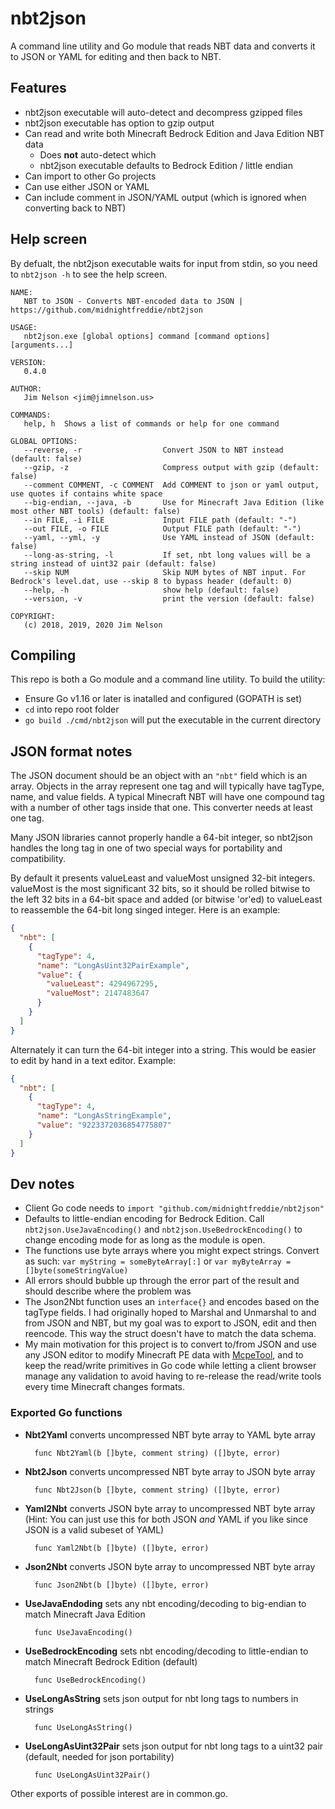 # nbt2json

A command line utility and Go module that reads NBT data and converts it to JSON or YAML for editing and then back to NBT.

## Features

- nbt2json executable will auto-detect and decompress gzipped files
- nbt2json executable has option to gzip output
- Can read and write both Minecraft Bedrock Edition and Java Edition NBT data
    - Does **not** auto-detect which
    - nbt2json executable defaults to Bedrock Edition / little endian
- Can import to other Go projects
- Can use either JSON or YAML
- Can include comment in JSON/YAML output (which is ignored when converting back to NBT)

## Help screen

By defualt, the nbt2json executable waits for input from stdin, so you need to `nbt2json -h` to see the help screen.

```
NAME:
   NBT to JSON - Converts NBT-encoded data to JSON | https://github.com/midnightfreddie/nbt2json

USAGE:
   nbt2json.exe [global options] command [command options] [arguments...]

VERSION:
   0.4.0

AUTHOR:
   Jim Nelson <jim@jimnelson.us>

COMMANDS:
   help, h  Shows a list of commands or help for one command

GLOBAL OPTIONS:
   --reverse, -r                  Convert JSON to NBT instead (default: false)
   --gzip, -z                     Compress output with gzip (default: false)
   --comment COMMENT, -c COMMENT  Add COMMENT to json or yaml output, use quotes if contains white space
   --big-endian, --java, -b       Use for Minecraft Java Edition (like most other NBT tools) (default: false)
   --in FILE, -i FILE             Input FILE path (default: "-")
   --out FILE, -o FILE            Output FILE path (default: "-")
   --yaml, --yml, -y              Use YAML instead of JSON (default: false)
   --long-as-string, -l           If set, nbt long values will be a string instead of uint32 pair (default: false)
   --skip NUM                     Skip NUM bytes of NBT input. For Bedrock's level.dat, use --skip 8 to bypass header (default: 0)
   --help, -h                     show help (default: false)
   --version, -v                  print the version (default: false)

COPYRIGHT:
   (c) 2018, 2019, 2020 Jim Nelson
```

## Compiling

This repo is both a Go module and a command line utility. To build the utility:

- Ensure Go v1.16 or later is inatalled and configured (GOPATH is set)
- `cd` into repo root folder
- `go build ./cmd/nbt2json` will put the executable in the current directory

## JSON format notes

The JSON document should be an object with an `"nbt"` field which is an array.
Objects in the array represent one tag and will typically have tagType, name,
and value fields. A typical Minecraft NBT will have one compound tag with a
number of other tags inside that one. This converter needs at least one tag.

Many JSON libraries cannot properly handle a 64-bit integer, so nbt2json handles
the long tag in one of two special ways for portability and compatibility.

By default it presents valueLeast and valueMost unsigned 32-bit integers.
valueMost is the most significant 32 bits, so it should be rolled bitwise to the
left 32 bits in a 64-bit space and added (or bitwise 'or'ed) to valueLeast to
reassemble the 64-bit long singed integer. Here is an example:

```json
{
  "nbt": [
    {
      "tagType": 4,
      "name": "LongAsUint32PairExample",
      "value": {
        "valueLeast": 4294967295,
        "valueMost": 2147483647
      }
    }
  ]
}
```

Alternately it can turn the 64-bit integer into a string. This would be easier
to edit by hand in a text editor. Example:

```json
{
  "nbt": [
    {
      "tagType": 4,
      "name": "LongAsStringExample",
      "value": "9223372036854775807"
    }
  ]
}
```

## Dev notes

- Client Go code needs to `import "github.com/midnightfreddie/nbt2json"`
- Defaults to little-endian encoding for Bedrock Edition. Call `nbt2json.UseJavaEncoding()` and `nbt2json.UseBedrockEncoding()` to change encoding mode for as long as the module is open.
- The functions use byte arrays where you might expect strings. Convert as such: `var myString = someByteArray[:]` or `var myByteArray = []byte(someStringValue)`
- All errors should bubble up through the error part of the result and should describe where the problem was
- The Json2Nbt function uses an `interface{}` and encodes based on the tagType fields. I had originally hoped to Marshal and Unmarshal to and from JSON and NBT, but my goal was to export to JSON, edit and then reencode. This way the struct doesn't have to match the data schema.
- My main motivation for this project is to convert to/from JSON and use any JSON editor to modify Minecraft PE data with [McpeTool](https://github.com/midnightfreddie/McpeTool), and to keep the read/write primitives in Go code while letting a client browser manage any validation to avoid having to re-release the read/write tools every time Minecraft changes formats.

### Exported Go functions

- **Nbt2Yaml** converts uncompressed NBT byte array to YAML byte array

		func Nbt2Yaml(b []byte, comment string) ([]byte, error)

- **Nbt2Json** converts uncompressed NBT byte array to JSON byte array

		func Nbt2Json(b []byte, comment string) ([]byte, error)

- **Yaml2Nbt** converts JSON byte array to uncompressed NBT byte array (Hint: You can just use this for both JSON *and* YAML if you like since JSON is a valid subeset of YAML)

		func Yaml2Nbt(b []byte) ([]byte, error)

- **Json2Nbt** converts JSON byte array to uncompressed NBT byte array

		func Json2Nbt(b []byte) ([]byte, error)

- **UseJavaEndoding** sets any nbt encoding/decoding to big-endian to match Minecraft Java Edition

        func UseJavaEncoding()

- **UseBedrockEncoding** sets nbt encoding/decoding to little-endian to match Minecraft Bedrock Edition (default)

        func UseBedrockEncoding()

- **UseLongAsString** sets json output for nbt long tags to numbers in strings

        func UseLongAsString()

- **UseLongAsUint32Pair** sets json output for nbt long tags to a uint32 pair (default, needed for json portability)

        func UseLongAsUint32Pair()

Other exports of possible interest are in common.go.
